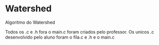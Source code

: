 # Watershed
Algoritmo do Watershed

Todos os .c e .h fora o main.c foram criados pelo professor. Os unicos .c desenvolvido pelo aluno foram o fila.c e .h e o main.c
